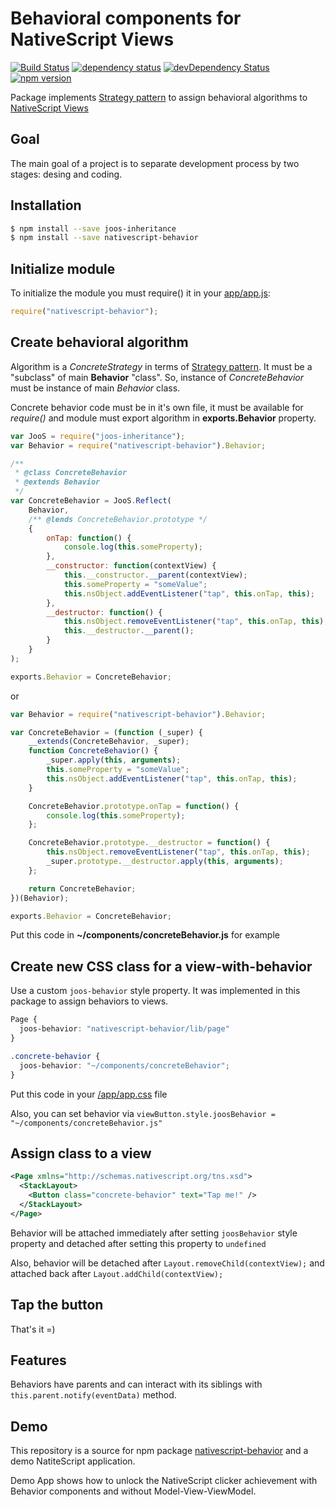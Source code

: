 # Behavioral components for NativeScript Views

[![Build Status](https://travis-ci.org/covex-nn/joos-behavior.svg?branch=master)](https://travis-ci.org/covex-nn/joos-behavior)
[![dependency status](https://david-dm.org/covex-nn/joos-behavior.svg)](https://david-dm.org/covex-nn/joos-behavior)
[![devDependency Status](https://david-dm.org/covex-nn/joos-behavior/dev-status.svg)](https://david-dm.org/covex-nn/joos-behavior#info=devDependencies) 
[![npm version](https://badge.fury.io/js/nativescript-behavior.svg)](https://badge.fury.io/js/nativescript-behavior)

Package implements [Strategy pattern](https://en.wikipedia.org/wiki/Strategy_pattern) to assign behavioral algorithms to [NativeScript Views](https://docs.nativescript.org/ui/ui-views)

## Goal

The main goal of a project is to separate development process by two stages: desing and coding.

## Installation 

```bash
$ npm install --save joos-inheritance
$ npm install --save nativescript-behavior
```

## Initialize module

To initialize the module you must require() it in your [app/app.js](https://github.com/covex-nn/joos-behavior/blob/master/app/app.js):

```javascript
require("nativescript-behavior");
```

## Create behavioral algorithm

Algorithm is a _ConcreteStrategy_ in terms of [Strategy pattern](https://en.wikipedia.org/wiki/Strategy_pattern). It must be a "subclass" of main **Behavior** "class". So, instance of _ConcreteBehavior_ must be instance of main _Behavior_ class.

Concrete behavior code must be in it's own file, it must be available for _require()_ and module must export algorithm in **exports.Behavior** property.

```javascript
var JooS = require("joos-inheritance");
var Behavior = require("nativescript-behavior").Behavior;

/**
 * @class ConcreteBehavior
 * @extends Behavior
 */
var ConcreteBehavior = JooS.Reflect(
    Behavior,
    /** @lends ConcreteBehavior.prototype */
    {
        onTap: function() {
            console.log(this.someProperty);
        },
        __constructor: function(contextView) {
            this.__constructor.__parent(contextView);
            this.someProperty = "someValue";
            this.nsObject.addEventListener("tap", this.onTap, this);
        },
        __destructor: function() {
            this.nsObject.removeEventListener("tap", this.onTap, this);
            this.__destructor.__parent();
        }
    }
);

exports.Behavior = ConcreteBehavior;
```

or

```javascript
var Behavior = require("nativescript-behavior").Behavior;

var ConcreteBehavior = (function (_super) {
    __extends(ConcreteBehavior, _super);
    function ConcreteBehavior() {
        _super.apply(this, arguments);
        this.someProperty = "someValue";
        this.nsObject.addEventListener("tap", this.onTap, this);
    }

    ConcreteBehavior.prototype.onTap = function() {
        console.log(this.someProperty);
    };

    ConcreteBehavior.prototype.__destructor = function() {
        this.nsObject.removeEventListener("tap", this.onTap, this);
        _super.prototype.__destructor.apply(this, arguments);
    };

    return ConcreteBehavior;
})(Behavior);

exports.Behavior = ConcreteBehavior;
```

Put this code in **~/components/concreteBehavior.js** for example

## Create new CSS class for a view-with-behavior

Use a custom ``joos-behavior`` style property. It was implemented in this package to assign behaviors to views.

```css
Page {
  joos-behavior: "nativescript-behavior/lib/page"
}

.concrete-behavior {
  joos-behavior: "~/components/concreteBehavior";
}
```

Put this code in your [/app/app.css](https://github.com/covex-nn/joos-behavior/blob/master/app/app.css) file

Also, you can set behavior via ``viewButton.style.joosBehavior = "~/components/concreteBehavior.js"``

## Assign class to a view

```xml
<Page xmlns="http://schemas.nativescript.org/tns.xsd">
  <StackLayout>
    <Button class="concrete-behavior" text="Tap me!" />
  </StackLayout>
</Page>
```

Behavior will be attached immediately after setting ``joosBehavior`` style property and detached after setting this property to ``undefined``

Also, behavior will be detached after ``Layout.removeChild(contextView);`` and attached back after ``Layout.addChild(contextView);``

## Tap the button

That's it =)

## Features

Behaviors have parents and can interact with its siblings with `this.parent.notify(eventData)` method.

## Demo

This repository is a source for npm package [nativescript-behavior](https://www.npmjs.com/package/nativescript-behavior) and a demo NatiteScript application.
 
Demo App shows how to unlock the NativeScript clicker achievement with Behavior components and without Model-View-ViewModel.
